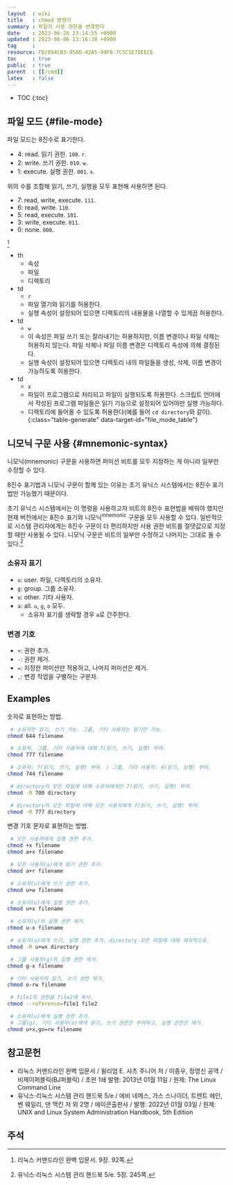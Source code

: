 ```yaml
---
layout  : wiki
title   : chmod 명령어
summary : 파일의 사용 권한을 변경한다
date    : 2023-06-26 23:14:55 +0900
updated : 2023-08-06 13:16:38 +0900
tag     : 
resource: FD/094CB3-958D-42A5-99FB-7C5C1E7DEECE
toc     : true
public  : true
parent  : [[/cmd]]
latex   : false
---
```

* TOC
{:toc}

## 파일 모드 {#file-mode}

파일 모드는 8진수로 표기한다.

- 4: read. 읽기 권한. `100`. `r`.
- 2: write. 쓰기 권한. `010`. `w`.
- 1: execute. 실행 권한. `001`. `x`.

위의 수를 조합해 읽기, 쓰기, 실행을 모두 표현해 사용하면 된다.

- 7: read, write, execute. `111`.
- 6: read, write. `110`.
- 5: read, execute. `101`.
- 3: write, execute. `011`.
- 0: none. `000`.

> <div id="file_mode_table"></div>
[^command-line-book-92]

- th
    - 속성
    - 파일
    - 디렉토리
- td
    - `r`
    - 파일 열기와 읽기를 허용한다.
    - 실행 속성이 설정되어 있으면 디렉토리의 내용물을 나열할 수 있게끔 허용한다.
- td
    - `w`
    - 이 속성은 파일 쓰기 또는 잘라내기는 허용하지만, 이름 변경이나 파일 삭제는 허용하지 않는다. 파일 삭제나 파일 이름 변경은 디렉토리 속성에 의해 결정된다.
    - 실행 속성이 설정되어 있으면 디렉토리 내의 파일들을 생성, 삭제, 이름 변경이 가능하도록 허용한다.
- td
    - `x`
    - 파일이 프로그램으로 처리되고 파일이 실행되도록 허용한다. 스크립트 언어에서 작성된 프로그램 파일들은 읽기 기능으로 설정되어 있어야만 실행 가능하다.
    - 디렉토리에 들어올 수 있도록 허용한다(예를 들어 `cd directory`와 같이).
{:class="table-generate" data-target-id="file_mode_table"}

## 니모닉 구문 사용 {#mnemonic-syntax}

니모닉(mnemonic) 구문을 사용하면 퍼미션 비트를 모두 지정하는 게 아니라 일부만 수정할 수 있다.

8진수 표기법과 니모닉 구문이 함께 있는 이유는 초기 유닉스 시스템에서는 8진수 표기법만 가능했기 때문이다.

>
초기 유닉스 시스템에서는 이 명령을 사용하고자 비트의 8진수 표현법을 배워야 했지만 현재 버전에서는 8진수 표기와 니모닉<sup>mnemonic</sup> 구문을 모두 사용할 수 있다.
일반적으로 시스템 관리자에게는 8진수 구문이 더 편리하지만 사용 권한 비트를 절댓값으로 지정할 때만 사용될 수 있다.
니모닉 구문은 비트의 일부만 수정하고 나머지는 그대로 둘 수 있다.[^handbook-245]

### 소유자 표기

- `u`: user. 파일, 디렉토리의 소유자.
- `g`: group. 그룹 소유자.
- `o`: other. 기타 사용자.
- `a`: all. `u`, `g`, `o` 모두.
    - 소유자 표기를 생략할 경우 `a`로 간주한다.

### 변경 기호

- `+`: 권한 추가.
- `-`: 권한 제거.
- `=`: 지정한 퍼미션만 적용하고, 나머지 퍼미션은 제거.
- `,`: 변경 작업을 구별하는 구분자.

## Examples

숫자로 표현하는 방법.

```bash
 # 소유자만 읽기, 쓰기 가능. 그룹, 기타 사용자는 읽기만 가능.
chmod 644 filename

 # 소유자, 그룹, 기타 사용자에 대해 7(읽기, 쓰기, 실행) 부여.
chmod 777 filename

 # 소유자: 7(읽기, 쓰기, 실행) 부여. / 그룹, 기타 사용자: 4(읽기, 실행) 부여.
chmod 744 filename

 # directory의 모든 파일에 대해 소유자에게만 7(읽기, 쓰기, 실행) 부여.
chmod -R 700 directory

 # directory의 모든 파일에 대해 모든 사용자에게 7(읽기, 쓰기, 실행) 부여.
chmod -R 777 directory
```

변경 기호 문자로 표현하는 방법.

```bash
 # 모든 사용자에게 실행 권한 추가.
chmod +x filename
chmod a+x filename

 # 모든 사용자(a)에게 읽기 권한 추가.
chmod a+r filename
```

```bash
 # 소유자(u)에게 쓰기 권한 추가.
chmod u+w filename

 # 소유자(u)에게 실행 권한 추가.
chmod u+x filename

 # 소유자(u)의 실행 권한 제거.
chmod u-x filename

 # 소유자(u)에게 쓰기, 실행 권한 추가. directory 모든 파일에 대해 재귀적으로.
chmod -R u+wx directory
```

```bash
 # 그룹 사용자(g)의 실행 권한 제거.
chmod g-x filename
```

```bash
 # 기타 사용자의 읽기, 쓰기 권한 제거.
chmod o-rw filename
```

```bash
 # file1의 권한을 file2에 복사.
chmod --reference=file1 file2
```

```bash
 # 소유자(u)에게 실행 권한 추가.
 # 그룹(g), 기타 사용자(o)에게 읽기, 쓰기 권한은 부여하고, 실행 권한은 제거.
chmod u+x,go=rw filename
```

## 참고문헌

- 리눅스 커맨드라인 완벽 입문서 / 윌리엄 E. 샤츠 주니어 저 / 이종우, 정영신 공역 / 비제이퍼블릭(BJ퍼블릭) / 초판 1쇄 발행: 2013년 01월 11일 / 원제: The Linux Command Line
- 유닉스·리눅스 시스템 관리 핸드북 5/e / 에비 네메스, 가스 스나이더, 트렌트 헤인, 벤 웨일리, 댄 맥킨 저 외 2명 / 에이콘출판사 / 발행: 2022년 01월 03일 / 원제: UNIX and Linux System Administration Handbook, 5th Edition

## 주석

[^command-line-book-92]: 리눅스 커맨드라인 완벽 입문서. 9장. 92쪽.
[^handbook-245]: 유닉스·리눅스 시스템 관리 핸드북 5/e. 5장. 245쪽.
